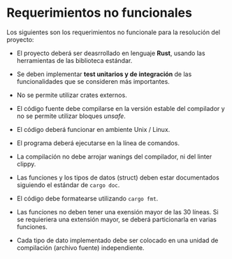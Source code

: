 # Requerimientos no funcionales

Los siguientes son los requerimientos no funcionale para la resolución del proyecto:

- El proyecto deberá ser deasrrollado en lenguaje **Rust**, usando las herramientas de las biblioteca estándar.

- Se deben implementar **test unitarios y de integración**  de las funcionalidades que se consideren más importantes.

- No se permite utilizar crates externos.

- El código fuente debe compilarse en la versión estable del compilador y no se permite utilizar bloques *unsafe*.

- El código deberá funcionar en ambiente Unix / Linux.

- El programa deberá ejecutarse en la línea de comandos.

- La compilación no debe arrojar wanings del compilador, ni del linter clippy.

- Las funciones y los tipos de datos (struct) deben estar documentados siguiendo el estándar de `cargo doc`.

- El código debe formatearse utilizando `cargo fmt`.

- Las funciones no deben tener una exensión mayor de las 30 líneas. Si se requieriera una extensión mayor, se deberá particionarla en varias funciones.

- Cada tipo de dato implementado debe ser colocado en una unidad de compilación (archivo fuente) independiente.
